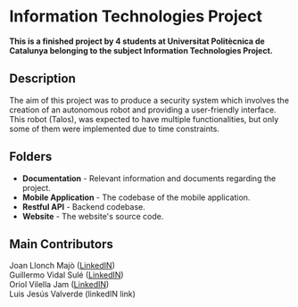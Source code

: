 # Information Technologies Project
__This is a finished project by 4 students at Universitat Politècnica de Catalunya belonging to the subject Information Technologies Project.__ 

## Description
The aim of this project was to produce a security system which involves the creation of an autonomous robot and providing a user-friendly interface. This robot (Talos), was expected to have multiple functionalities, but only some of them were implemented due to time constraints. 

## Folders
+ **Documentation** - Relevant information and documents regarding the project.
+ **Mobile Application** - The codebase of the mobile application.
+ **Restful API** - Backend codebase.
+ **Website** - The website's source code.

## Main Contributors
Joan Llonch Majò ([LinkedIN](https://www.linkedin.com/in/joan-llonch-09981a281))  
Guillermo Vidal Sulé ([LinkedIN](https://www.linkedin.com/in/guillermo-vidal-sul%C3%A9-821219295/))  
Oriol Vilella Jam ([LinkedIN](https://www.linkedin.com/in/oriol-vilella-jam-8305372b5))  
Luis Jesús Valverde (linkedIN link)  
